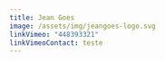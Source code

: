 ```yaml
---
title: Jean Goes
image: /assets/img/jeangoes-logo.svg
linkVimeo: "448393321"
linkVimeoContact: teste
---
```

